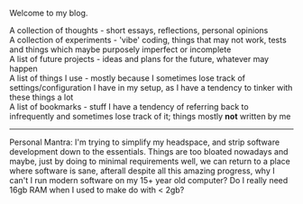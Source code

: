 Welcome to my blog. 

A collection of thoughts - short essays, reflections, personal opinions  
A collection of experiments - 'vibe' coding, things that may not work, tests and things which maybe purposely imperfect or incomplete  
A list of future projects - ideas and plans for the future, whatever may happen  
A list of things I use - mostly because I sometimes lose track of settings/configuration I have in my setup, as I have a tendency to tinker with these things a lot  
A list of bookmarks - stuff I have a tendency of referring back to infrequently and sometimes lose track of it; things mostly **not** written by me  

---

Personal Mantra: I'm trying to simplify my headspace, and strip software development down to the essentials. Things are too bloated nowadays and maybe, just by doing to minimal requirements well, we can return to a place where software is sane, afterall despite all this amazing progress, why I can't I run modern software on my 15+ year old computer? Do I really need 16gb RAM when I used to make do with < 2gb?
